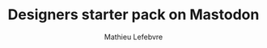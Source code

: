 ---
layout: post
title: "Designers starter pack on Mastodon"
link: "Mathieu Lefebvre"
author: "Mathieu Lefebvre"
published_date: "05/12/2024"
description: "Gather the main interface design accounts on the Fediverse "
language: "en"
categories: 
   - Liens
tags: "mastodon design réseau-social"
og-tags: "mastodon design réseau-social"
permalink: /:categories/:year/:month/:day/:title/
---